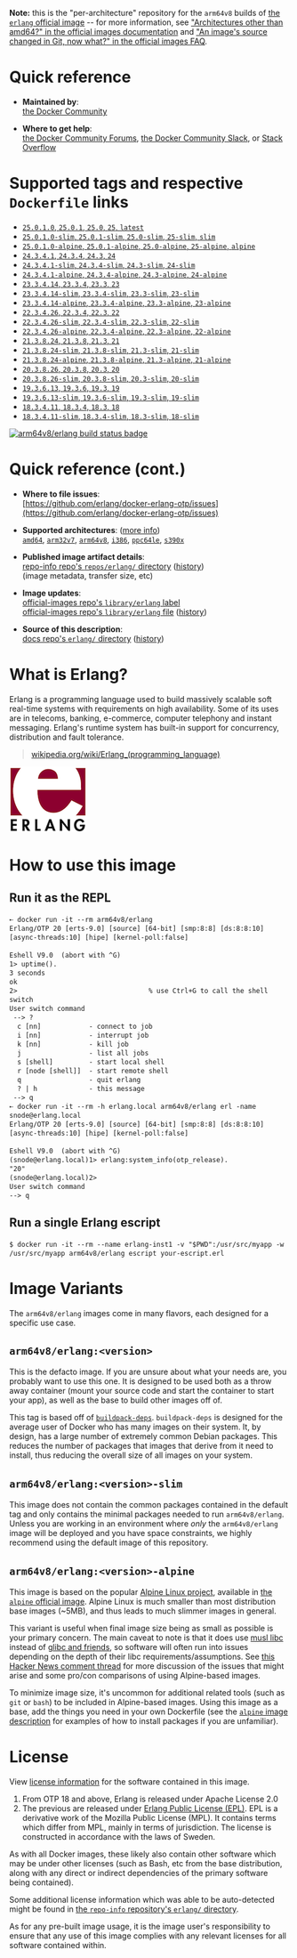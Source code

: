 <!--

********************************************************************************

WARNING:

    DO NOT EDIT "erlang/README.md"

    IT IS AUTO-GENERATED

    (from the other files in "erlang/" combined with a set of templates)

********************************************************************************

-->

**Note:** this is the "per-architecture" repository for the `arm64v8` builds of [the `erlang` official image](https://hub.docker.com/_/erlang) -- for more information, see ["Architectures other than amd64?" in the official images documentation](https://github.com/docker-library/official-images#architectures-other-than-amd64) and ["An image's source changed in Git, now what?" in the official images FAQ](https://github.com/docker-library/faq#an-images-source-changed-in-git-now-what).

# Quick reference

-	**Maintained by**:  
	[the Docker Community](https://github.com/erlang/docker-erlang-otp)

-	**Where to get help**:  
	[the Docker Community Forums](https://forums.docker.com/), [the Docker Community Slack](https://dockr.ly/slack), or [Stack Overflow](https://stackoverflow.com/search?tab=newest&q=docker)

# Supported tags and respective `Dockerfile` links

-	[`25.0.1.0`, `25.0.1`, `25.0`, `25`, `latest`](https://github.com/erlang/docker-erlang-otp/blob/1cf37c178be367ca5eea92a37aabe8e8ba1aa7eb/25/Dockerfile)
-	[`25.0.1.0-slim`, `25.0.1-slim`, `25.0-slim`, `25-slim`, `slim`](https://github.com/erlang/docker-erlang-otp/blob/1cf37c178be367ca5eea92a37aabe8e8ba1aa7eb/25/slim/Dockerfile)
-	[`25.0.1.0-alpine`, `25.0.1-alpine`, `25.0-alpine`, `25-alpine`, `alpine`](https://github.com/erlang/docker-erlang-otp/blob/3ea4c3b43616445d5b621664d184ced1cc0e9c8e/25/alpine/Dockerfile)
-	[`24.3.4.1`, `24.3.4`, `24.3`, `24`](https://github.com/erlang/docker-erlang-otp/blob/2677a7c40bab4c4135435b97cf75b9802dc91a2d/24/Dockerfile)
-	[`24.3.4.1-slim`, `24.3.4-slim`, `24.3-slim`, `24-slim`](https://github.com/erlang/docker-erlang-otp/blob/2677a7c40bab4c4135435b97cf75b9802dc91a2d/24/slim/Dockerfile)
-	[`24.3.4.1-alpine`, `24.3.4-alpine`, `24.3-alpine`, `24-alpine`](https://github.com/erlang/docker-erlang-otp/blob/3ea4c3b43616445d5b621664d184ced1cc0e9c8e/24/alpine/Dockerfile)
-	[`23.3.4.14`, `23.3.4`, `23.3`, `23`](https://github.com/erlang/docker-erlang-otp/blob/b601ac7f8b36743a777a7d30b99fc9b4ce99819d/23/Dockerfile)
-	[`23.3.4.14-slim`, `23.3.4-slim`, `23.3-slim`, `23-slim`](https://github.com/erlang/docker-erlang-otp/blob/b601ac7f8b36743a777a7d30b99fc9b4ce99819d/23/slim/Dockerfile)
-	[`23.3.4.14-alpine`, `23.3.4-alpine`, `23.3-alpine`, `23-alpine`](https://github.com/erlang/docker-erlang-otp/blob/3ea4c3b43616445d5b621664d184ced1cc0e9c8e/23/alpine/Dockerfile)
-	[`22.3.4.26`, `22.3.4`, `22.3`, `22`](https://github.com/erlang/docker-erlang-otp/blob/b601ac7f8b36743a777a7d30b99fc9b4ce99819d/22/Dockerfile)
-	[`22.3.4.26-slim`, `22.3.4-slim`, `22.3-slim`, `22-slim`](https://github.com/erlang/docker-erlang-otp/blob/b601ac7f8b36743a777a7d30b99fc9b4ce99819d/22/slim/Dockerfile)
-	[`22.3.4.26-alpine`, `22.3.4-alpine`, `22.3-alpine`, `22-alpine`](https://github.com/erlang/docker-erlang-otp/blob/3ea4c3b43616445d5b621664d184ced1cc0e9c8e/22/alpine/Dockerfile)
-	[`21.3.8.24`, `21.3.8`, `21.3`, `21`](https://github.com/erlang/docker-erlang-otp/blob/563db88eea30a7ae5bc5aea6643b6b186a555c35/21/Dockerfile)
-	[`21.3.8.24-slim`, `21.3.8-slim`, `21.3-slim`, `21-slim`](https://github.com/erlang/docker-erlang-otp/blob/563db88eea30a7ae5bc5aea6643b6b186a555c35/21/slim/Dockerfile)
-	[`21.3.8.24-alpine`, `21.3.8-alpine`, `21.3-alpine`, `21-alpine`](https://github.com/erlang/docker-erlang-otp/blob/563db88eea30a7ae5bc5aea6643b6b186a555c35/21/alpine/Dockerfile)
-	[`20.3.8.26`, `20.3.8`, `20.3`, `20`](https://github.com/erlang/docker-erlang-otp/blob/abfd637ea53fff8814eee01f865a88d8b4c21c57/20/Dockerfile)
-	[`20.3.8.26-slim`, `20.3.8-slim`, `20.3-slim`, `20-slim`](https://github.com/erlang/docker-erlang-otp/blob/84d8c156c9b582708c69107131834dc7fc61c0c4/20/slim/Dockerfile)
-	[`19.3.6.13`, `19.3.6`, `19.3`, `19`](https://github.com/erlang/docker-erlang-otp/blob/abfd637ea53fff8814eee01f865a88d8b4c21c57/19/Dockerfile)
-	[`19.3.6.13-slim`, `19.3.6-slim`, `19.3-slim`, `19-slim`](https://github.com/erlang/docker-erlang-otp/blob/84d8c156c9b582708c69107131834dc7fc61c0c4/19/slim/Dockerfile)
-	[`18.3.4.11`, `18.3.4`, `18.3`, `18`](https://github.com/erlang/docker-erlang-otp/blob/e91894d9d9c3651382834b77978a05fa057338fb/18/Dockerfile)
-	[`18.3.4.11-slim`, `18.3.4-slim`, `18.3-slim`, `18-slim`](https://github.com/erlang/docker-erlang-otp/blob/e91894d9d9c3651382834b77978a05fa057338fb/18/slim/Dockerfile)

[![arm64v8/erlang build status badge](https://img.shields.io/jenkins/s/https/doi-janky.infosiftr.net/job/multiarch/job/arm64v8/job/erlang.svg?label=arm64v8/erlang%20%20build%20job)](https://doi-janky.infosiftr.net/job/multiarch/job/arm64v8/job/erlang/)

# Quick reference (cont.)

-	**Where to file issues**:  
	[https://github.com/erlang/docker-erlang-otp/issues](https://github.com/erlang/docker-erlang-otp/issues)

-	**Supported architectures**: ([more info](https://github.com/docker-library/official-images#architectures-other-than-amd64))  
	[`amd64`](https://hub.docker.com/r/amd64/erlang/), [`arm32v7`](https://hub.docker.com/r/arm32v7/erlang/), [`arm64v8`](https://hub.docker.com/r/arm64v8/erlang/), [`i386`](https://hub.docker.com/r/i386/erlang/), [`ppc64le`](https://hub.docker.com/r/ppc64le/erlang/), [`s390x`](https://hub.docker.com/r/s390x/erlang/)

-	**Published image artifact details**:  
	[repo-info repo's `repos/erlang/` directory](https://github.com/docker-library/repo-info/blob/master/repos/erlang) ([history](https://github.com/docker-library/repo-info/commits/master/repos/erlang))  
	(image metadata, transfer size, etc)

-	**Image updates**:  
	[official-images repo's `library/erlang` label](https://github.com/docker-library/official-images/issues?q=label%3Alibrary%2Ferlang)  
	[official-images repo's `library/erlang` file](https://github.com/docker-library/official-images/blob/master/library/erlang) ([history](https://github.com/docker-library/official-images/commits/master/library/erlang))

-	**Source of this description**:  
	[docs repo's `erlang/` directory](https://github.com/docker-library/docs/tree/master/erlang) ([history](https://github.com/docker-library/docs/commits/master/erlang))

# What is Erlang?

Erlang is a programming language used to build massively scalable soft real-time systems with requirements on high availability. Some of its uses are in telecoms, banking, e-commerce, computer telephony and instant messaging. Erlang's runtime system has built-in support for concurrency, distribution and fault tolerance.

> [wikipedia.org/wiki/Erlang_(programming_language)](https://en.wikipedia.org/wiki/Erlang_%28programming_language%29)

![logo](https://raw.githubusercontent.com/docker-library/docs/4144083772e02655d41aa10d6467aaf1e99fa77b/erlang/logo.png)

# How to use this image

## Run it as the REPL

```console
➸ docker run -it --rm arm64v8/erlang
Erlang/OTP 20 [erts-9.0] [source] [64-bit] [smp:8:8] [ds:8:8:10] [async-threads:10] [hipe] [kernel-poll:false]

Eshell V9.0  (abort with ^G)
1> uptime().
3 seconds
ok
2>                                 % use Ctrl+G to call the shell switch
User switch command
 --> ?
  c [nn]            - connect to job
  i [nn]            - interrupt job
  k [nn]            - kill job
  j                 - list all jobs
  s [shell]         - start local shell
  r [node [shell]]  - start remote shell
  q                 - quit erlang
  ? | h             - this message
 --> q
➸ docker run -it --rm -h erlang.local arm64v8/erlang erl -name snode@erlang.local
Erlang/OTP 20 [erts-9.0] [source] [64-bit] [smp:8:8] [ds:8:8:10] [async-threads:10] [hipe] [kernel-poll:false]

Eshell V9.0  (abort with ^G)
(snode@erlang.local)1> erlang:system_info(otp_release).
"20"
(snode@erlang.local)2>
User switch command
--> q
```

## Run a single Erlang escript

```console
$ docker run -it --rm --name erlang-inst1 -v "$PWD":/usr/src/myapp -w /usr/src/myapp arm64v8/erlang escript your-escript.erl
```

# Image Variants

The `arm64v8/erlang` images come in many flavors, each designed for a specific use case.

## `arm64v8/erlang:<version>`

This is the defacto image. If you are unsure about what your needs are, you probably want to use this one. It is designed to be used both as a throw away container (mount your source code and start the container to start your app), as well as the base to build other images off of.

This tag is based off of [`buildpack-deps`](https://hub.docker.com/_/buildpack-deps/). `buildpack-deps` is designed for the average user of Docker who has many images on their system. It, by design, has a large number of extremely common Debian packages. This reduces the number of packages that images that derive from it need to install, thus reducing the overall size of all images on your system.

## `arm64v8/erlang:<version>-slim`

This image does not contain the common packages contained in the default tag and only contains the minimal packages needed to run `arm64v8/erlang`. Unless you are working in an environment where *only* the `arm64v8/erlang` image will be deployed and you have space constraints, we highly recommend using the default image of this repository.

## `arm64v8/erlang:<version>-alpine`

This image is based on the popular [Alpine Linux project](https://alpinelinux.org), available in [the `alpine` official image](https://hub.docker.com/_/alpine). Alpine Linux is much smaller than most distribution base images (~5MB), and thus leads to much slimmer images in general.

This variant is useful when final image size being as small as possible is your primary concern. The main caveat to note is that it does use [musl libc](https://musl.libc.org) instead of [glibc and friends](https://www.etalabs.net/compare_libcs.html), so software will often run into issues depending on the depth of their libc requirements/assumptions. See [this Hacker News comment thread](https://news.ycombinator.com/item?id=10782897) for more discussion of the issues that might arise and some pro/con comparisons of using Alpine-based images.

To minimize image size, it's uncommon for additional related tools (such as `git` or `bash`) to be included in Alpine-based images. Using this image as a base, add the things you need in your own Dockerfile (see the [`alpine` image description](https://hub.docker.com/_/alpine/) for examples of how to install packages if you are unfamiliar).

# License

View [license information](http://www.erlang.org/about.html) for the software contained in this image.

1.	From OTP 18 and above, Erlang is released under Apache License 2.0
2.	The previous are released under [Erlang Public License (EPL)](http://www.erlang.org/EPLICENSE). EPL is a derivative work of the Mozilla Public License (MPL). It contains terms which differ from MPL, mainly in terms of jurisdiction. The license is constructed in accordance with the laws of Sweden.

As with all Docker images, these likely also contain other software which may be under other licenses (such as Bash, etc from the base distribution, along with any direct or indirect dependencies of the primary software being contained).

Some additional license information which was able to be auto-detected might be found in [the `repo-info` repository's `erlang/` directory](https://github.com/docker-library/repo-info/tree/master/repos/erlang).

As for any pre-built image usage, it is the image user's responsibility to ensure that any use of this image complies with any relevant licenses for all software contained within.
